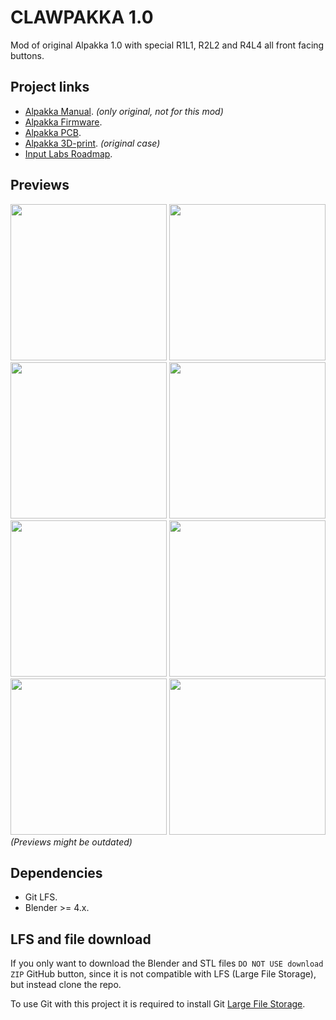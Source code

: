 # CLAWPAKKA 1.0

Mod of original Alpakka 1.0 with special R1L1, R2L2 and R4L4 all front facing buttons.
## Project links
- [Alpakka Manual](https://inputlabs.io/devices/alpakka/manual). _(only original, not for this mod)_
- [Alpakka Firmware](https://github.com/inputlabs/alpakka_firmware).
- [Alpakka PCB](https://github.com/inputlabs/alpakka_pcb).
- [Alpakka 3D-print](https://github.com/inputlabs/alpakka_case). _(original case)_
- [Input Labs Roadmap](https://github.com/orgs/inputlabs/projects/2/views/2).

## Previews
<span><img width='250px' src='./preview/top.png'/></span>
<span><img width='250px' src='./preview/front.png'/></span>
<span><img width='250px' src='./preview/bottom.png'/></span>
<span><img width='250px' src='./preview/side.png'/></span>
<span><img width='250px' src='./preview/diagonal1.png'/></span>
<span><img width='250px' src='./preview/diagonal2.png'/></span>
<span><img width='250px' src='./preview/trans1.png'/></span>
<span><img width='250px' src='./preview/trans2.png'/></span>
<br>*(Previews might be outdated)*

## Dependencies
- Git LFS.
- Blender >= 4.x.

## LFS and file download
If you only want to download the Blender and STL files `DO NOT USE download ZIP` GitHub button, since it is not compatible with LFS (Large File Storage), but instead clone the repo.

To use Git with this project it is required to install Git [Large File Storage](https://git-lfs.github.com).




